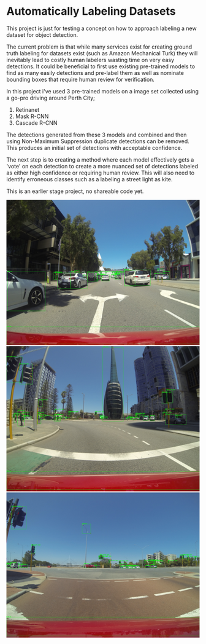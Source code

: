 # Automatically Labeling Datasets

This project is just for testing a concept on how to approach labeling a new dataset for object detection. 

The current problem is that while many services exist for creating ground truth labeling for datasets exist (such as Amazon Mechanical Turk) they will inevitably lead to costly human labelers wasting time on very easy detections. It could be beneficial to first use existing pre-trained models to find as many easily detections and pre-label them as well as nominate bounding boxes that require human review for verification. 

In this project i've used 3 pre-trained models on a image set collected using a go-pro driving around Perth City;
1. Retinanet
2. Mask R-CNN
3. Cascade R-CNN

The detections generated from these 3 models and combined and then using Non-Maximum Suppression duplicate detections can be removed. This produces an initial set of detections with acceptable confidence. 

The next step is to creating a method where each model effectively gets a 'vote' on each detection to create a more nuanced set of detections labeled as either high confidence or requiring human review.  This will also need to identify erroneous classes such as a labeling a street light as kite. 
 
This is an earlier stage project, no shareable code yet. 
 
![](SampleImages/Example1.jpg)
![](SampleImages/Example2.jpg)
![](SampleImages/Example3.jpg)